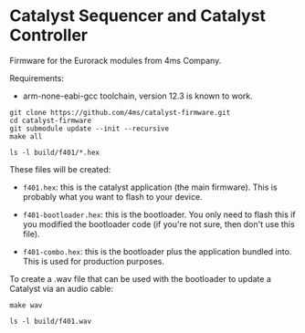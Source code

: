 # Catalyst Sequencer and Catalyst Controller

Firmware for the Eurorack modules from 4ms Company.

Requirements:

- arm-none-eabi-gcc toolchain, version 12.3 is known to work.

```
git clone https://github.com/4ms/catalyst-firmware.git
cd catalyst-firmware
git submodule update --init --recursive
make all

ls -l build/f401/*.hex
```

These files will be created:

- `f401.hex`: this is the catalyst application (the main firmware). This is
  probably what you want to flash to your device.

- `f401-bootloader.hex`: this is the bootloader. You only need to flash this if
  you modified the bootloader code (if you're not sure, then don't use this file).
 
- `f401-combo.hex`: this is the bootloader plus the application bundled into.
  This is used for production purposes.

To create a .wav file that can be used with the bootloader to update a Catalyst
via an audio cable:

```
make wav

ls -l build/f401.wav
```




